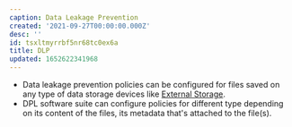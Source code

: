```yaml
---
caption: Data Leakage Prevention
created: '2021-09-27T00:00:00.000Z'
desc: ''
id: tsxltmyrrbf5nr68tc0ex6a
title: DLP
updated: 1652622341968
---
```

   
   
- Data leakage prevention policies can be configured for files saved on any type of data storage devices like [External Storage](/not_created.md).   
- DPL software suite can configure policies for different type depending on its content of the files, its metadata that's attached to the file(s).